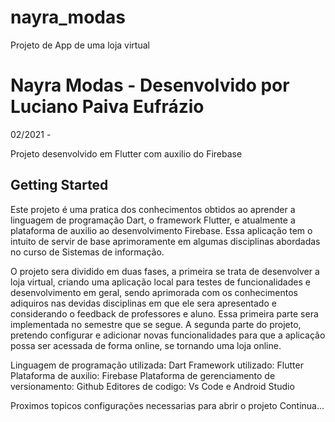 # nayra_modas
Projeto de App de uma loja virtual
# Nayra Modas - Desenvolvido por Luciano Paiva Eufrázio 
02/2021 -

Projeto desenvolvido em Flutter com auxilio do Firebase

## Getting Started

Este projeto é uma pratica dos conhecimentos obtidos ao aprender a linguagem de programação Dart, o framework Flutter, e atualmente a plataforma de auxilio ao desenvolvimento Firebase.
Essa aplicação tem o intuito de servir de base aprimoramente em algumas disciplinas abordadas no curso de Sistemas de informação.

O projeto sera dividido em duas fases, a primeira se trata de desenvolver a loja virtual, criando uma aplicação local para testes
de funcionalidades e desenvolvimento em geral, sendo aprimorada com os conhecimentos adiquiros nas devidas disciplinas em que ele sera apresentado
e considerando o feedback de professores e aluno. Essa primeira parte sera implementada no semestre que se segue. 
A segunda parte do projeto, pretendo configurar e adicionar novas funcionalidades para que a aplicação possa ser acessada de forma online, 
se tornando uma loja online.

Linguagem de programação utilizada: Dart
Framework utilizado: Flutter
Plataforma de auxilio: Firebase
Plataforma de gerenciamento de versionamento: Github
Editores de codigo: Vs Code e Android Studio

Proximos topicos configurações necessarias para abrir o projeto
Continua...
